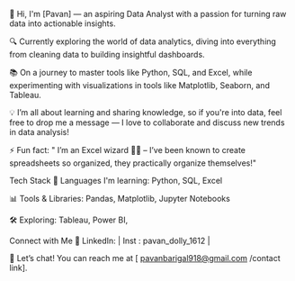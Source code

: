 👋 Hi, I'm [Pavan] — an aspiring Data Analyst with a passion for turning raw data into actionable insights.

🔍 Currently exploring the world of data analytics, diving into everything from cleaning data to building insightful dashboards.

📚 On a journey to master tools like Python, SQL, and Excel, while experimenting with visualizations in tools like Matplotlib, Seaborn, and Tableau.

💡 I’m all about learning and sharing knowledge, so if you're into data, feel free to drop me a message — I love to collaborate and discuss new trends in data analysis!

⚡ Fun fact: " I’m an Excel wizard 🧙‍♂️ – I’ve been known to create spreadsheets so organized, they practically organize themselves!"


Tech Stack
🔧 Languages I'm learning: Python, SQL, Excel

📊 Tools & Libraries: Pandas, Matplotlib, Jupyter Notebooks

🛠️ Exploring: Tableau, Power BI,

Connect with Me
🔗 LinkedIn:  | Inst : pavan_dolly_1612 |

📩 Let’s chat! You can reach me at [ pavanbarigal918@gmail.com /contact link].
